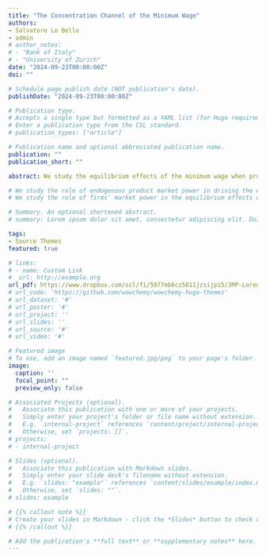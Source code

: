 ```yaml
---
title: "The Concentration Channel of the Minimum Wage"
authors:
- Salvatore Lo Bello
- admin
# author_notes:
# - "Bank of Italy"
# - "University of Zurich"
date: "2024-09-23T00:00:00Z"
doi: ""

# Schedule page publish date (NOT publication's date).
publishDate: "2024-09-23T00:00:00Z"

# Publication type.
# Accepts a single type but formatted as a YAML list (for Hugo requirements).
# Enter a publication type from the CSL standard.
# publication_types: ["article"]

# Publication name and optional abbreviated publication name.
publication: ""
publication_short: ""

abstract: We study the equilibrium effects of the minimum wage when product market power is endogenous and varies with market competition. A higher minimum wage reallocates workers from small to large firms. Large firms gain market share and increase their price markups. We call this mechanism ``concentration channel" of the minimum wage. We contribute a model with frictional labor markets, to allow for worker reallocation, and  oligopolistic product markets,  to account for the response of price markups. We estimate the model on Italian social security data, replicating the structure of detailed labor and product markets. Our counterfactuals suggest that both the aggregate labor share and value added are hump-shaped in the minimum wage, due to the opposing responses of price markups and wage markdowns. The optimal minimum wage, which trades off reallocation gains against employment losses, equals 70% of the current median wage. If product market power were exogenous, both the optimal minimum wage and the associated welfare gains would be higher. We provide novel empirical evidence from Italian firms supporting the concentration channel.

# We study the role of endogenous product market power in driving the equilibrium effects of the minimum wage. A higher minimum wage induces workers' reallocation towards large firms, which increase their price markups as they gain market shares. We call this novel mechanism ``concentration channel" of the minimum wage. We build a novel structural model with frictional labor markets and oligopolistically-competitive product markets, which features endogenous markdowns and markups. We estimate the model on Italian social security data replicating the empirical wage distributions for each industry and worker skill type, as well as the concentration of detailed product markets. We find that both the aggregate labor share and value added are hump-shaped in the minimum wage size, owing to the countervailing response of markups and markdowns. We compute the optimal minimum wage, which trades off reallocation gains against employment losses from higher labor costs and markups. The optimal minimum wage in Italy equals 60% of the current median wage and induces welfare gains of 0.4% consumption equivalent units. Without endogenous product market power, the optimal wage would be higher and induce double welfare gains. Reduced-form evidence from Italian firms shows that the concentration channel matters for the firm-level adjustment to the minimum wage.
# We study the role of firms' market power in the equilibrium effects of the minimum wage. A higher minimum wage compresses labor market power by increasing workers' reservation wage. On the other hand, it boosts product market power by reallocating market shares towards large firms, which raise price markups. We call this novel mechanism "concentration channel" of the minimum wage. To quantify the net market power response, we construct a novel structural model with frictional labor markets and oligopolistically-competitive product markets, which generate endogenous markdowns and markups. We estimate the model on Italian social security data replicating key labor market statistics for different worker types and the detailed structure of sectoral product markets. We find that both the aggregate labor share and output are hump-shaped in the minimum wage size. We compute the optimal minimum wage when firms have market power, which trades off productivity gains from workers' reallocation against employment losses from higher labor costs. The optimal minimum wage induces welfare gains from 0.7 to 2.3% consumption equivalent units, depending on the completeness of asset markets.

# Summary. An optional shortened abstract.
# summary: Lorem ipsum dolor sit amet, consectetur adipiscing elit. Duis posuere tellus ac convallis placerat. Proin tincidunt magna sed ex sollicitudin condimentum.

tags:
- Source Themes
featured: true

# links:
# - name: Custom Link
#  url: http://example.org
url_pdf: https://www.dropbox.com/scl/fi/5977mb6cz5811jzsijpi5/JMP-Lorenzo-Pesaresi-The-Concentration-Channel-of-the-Minimum-Wage.pdf?rlkey=jjtbqn685l4k022j4m89p86xx&st=dmkj3szt&dl=0
# url_code: 'https://github.com/wowchemy/wowchemy-hugo-themes'
# url_dataset: '#'
# url_poster: '#'
# url_project: ''
# url_slides: ''
# url_source: '#'
# url_video: '#'

# Featured image
# To use, add an image named `featured.jpg/png` to your page's folder. 
image:
  caption: ''
  focal_point: ""
  preview_only: false

# Associated Projects (optional).
#   Associate this publication with one or more of your projects.
#   Simply enter your project's folder or file name without extension.
#   E.g. `internal-project` references `content/project/internal-project/index.md`.
#   Otherwise, set `projects: []`.
# projects:
# - internal-project

# Slides (optional).
#   Associate this publication with Markdown slides.
#   Simply enter your slide deck's filename without extension.
#   E.g. `slides: "example"` references `content/slides/example/index.md`.
#   Otherwise, set `slides: ""`.
# slides: example

# {{% callout note %}}
# Create your slides in Markdown - click the *Slides* button to check out the example.
# {{% /callout %}}

# Add the publication's **full text** or **supplementary notes** here. You can use rich formatting such as including [code, math, and images]# (https://wowchemy.com/docs/content/writing-markdown-latex/).
---
```

